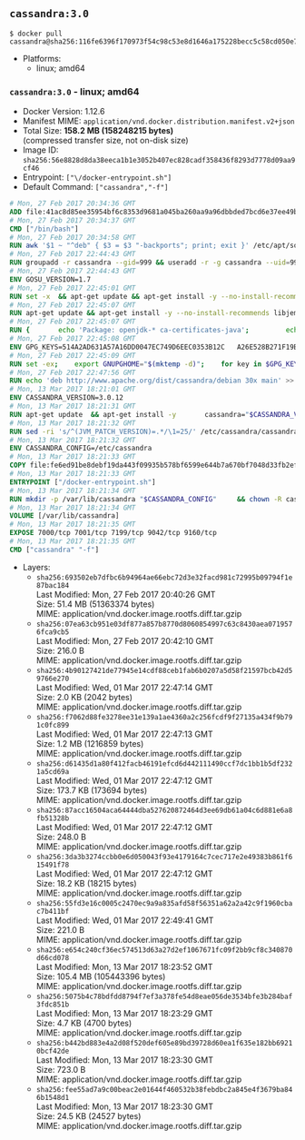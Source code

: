 ## `cassandra:3.0`

```console
$ docker pull cassandra@sha256:116fe6396f170973f54c98c53e8d1646a175228becc5c58cd050e7c77133cabb
```

-	Platforms:
	-	linux; amd64

### `cassandra:3.0` - linux; amd64

-	Docker Version: 1.12.6
-	Manifest MIME: `application/vnd.docker.distribution.manifest.v2+json`
-	Total Size: **158.2 MB (158248215 bytes)**  
	(compressed transfer size, not on-disk size)
-	Image ID: `sha256:56e8828d8da38eeca1b1e3052b407ec828cadf358436f8293d7778d09aa9cf46`
-	Entrypoint: `["\/docker-entrypoint.sh"]`
-	Default Command: `["cassandra","-f"]`

```dockerfile
# Mon, 27 Feb 2017 20:34:36 GMT
ADD file:41ac8d85ee35954bf6c8353d9681a045ba260aa9a96dbbded7bcd6e37ee49bea in / 
# Mon, 27 Feb 2017 20:34:37 GMT
CMD ["/bin/bash"]
# Mon, 27 Feb 2017 20:34:58 GMT
RUN awk '$1 ~ "^deb" { $3 = $3 "-backports"; print; exit }' /etc/apt/sources.list > /etc/apt/sources.list.d/backports.list
# Mon, 27 Feb 2017 22:44:43 GMT
RUN groupadd -r cassandra --gid=999 && useradd -r -g cassandra --uid=999 cassandra
# Mon, 27 Feb 2017 22:44:43 GMT
ENV GOSU_VERSION=1.7
# Mon, 27 Feb 2017 22:45:01 GMT
RUN set -x 	&& apt-get update && apt-get install -y --no-install-recommends ca-certificates wget && rm -rf /var/lib/apt/lists/* 	&& wget -O /usr/local/bin/gosu "https://github.com/tianon/gosu/releases/download/$GOSU_VERSION/gosu-$(dpkg --print-architecture)" 	&& wget -O /usr/local/bin/gosu.asc "https://github.com/tianon/gosu/releases/download/$GOSU_VERSION/gosu-$(dpkg --print-architecture).asc" 	&& export GNUPGHOME="$(mktemp -d)" 	&& gpg --keyserver ha.pool.sks-keyservers.net --recv-keys B42F6819007F00F88E364FD4036A9C25BF357DD4 	&& gpg --batch --verify /usr/local/bin/gosu.asc /usr/local/bin/gosu 	&& rm -r "$GNUPGHOME" /usr/local/bin/gosu.asc 	&& chmod +x /usr/local/bin/gosu 	&& gosu nobody true 	&& apt-get purge -y --auto-remove ca-certificates wget
# Mon, 27 Feb 2017 22:45:07 GMT
RUN apt-get update && apt-get install -y --no-install-recommends libjemalloc1 && rm -rf /var/lib/apt/lists/*
# Mon, 27 Feb 2017 22:45:07 GMT
RUN { 		echo 'Package: openjdk-* ca-certificates-java'; 		echo 'Pin: release n=*-backports'; 		echo 'Pin-Priority: 990'; 	} > /etc/apt/preferences.d/java-backports
# Mon, 27 Feb 2017 22:45:08 GMT
ENV GPG_KEYS=514A2AD631A57A16DD0047EC749D6EEC0353B12C 	A26E528B271F19B9E5D8E19EA278B781FE4B2BDA
# Mon, 27 Feb 2017 22:45:09 GMT
RUN set -ex; 	export GNUPGHOME="$(mktemp -d)"; 	for key in $GPG_KEYS; do 		gpg --keyserver ha.pool.sks-keyservers.net --recv-keys "$key"; 	done; 	gpg --export $GPG_KEYS > /etc/apt/trusted.gpg.d/cassandra.gpg; 	rm -r "$GNUPGHOME"; 	apt-key list
# Mon, 27 Feb 2017 22:47:56 GMT
RUN echo 'deb http://www.apache.org/dist/cassandra/debian 30x main' >> /etc/apt/sources.list.d/cassandra.list
# Mon, 13 Mar 2017 18:21:01 GMT
ENV CASSANDRA_VERSION=3.0.12
# Mon, 13 Mar 2017 18:21:31 GMT
RUN apt-get update 	&& apt-get install -y 		cassandra="$CASSANDRA_VERSION" 		cassandra-tools="$CASSANDRA_VERSION" 	&& rm -rf /var/lib/apt/lists/*
# Mon, 13 Mar 2017 18:21:32 GMT
RUN sed -ri 's/^(JVM_PATCH_VERSION)=.*/\1=25/' /etc/cassandra/cassandra-env.sh
# Mon, 13 Mar 2017 18:21:32 GMT
ENV CASSANDRA_CONFIG=/etc/cassandra
# Mon, 13 Mar 2017 18:21:33 GMT
COPY file:fe6ed91be8debf19da443f09935b578bf6599e644b7a670bf7048d33fb2efa9e in /docker-entrypoint.sh 
# Mon, 13 Mar 2017 18:21:33 GMT
ENTRYPOINT ["/docker-entrypoint.sh"]
# Mon, 13 Mar 2017 18:21:34 GMT
RUN mkdir -p /var/lib/cassandra "$CASSANDRA_CONFIG" 	&& chown -R cassandra:cassandra /var/lib/cassandra "$CASSANDRA_CONFIG" 	&& chmod 777 /var/lib/cassandra "$CASSANDRA_CONFIG"
# Mon, 13 Mar 2017 18:21:34 GMT
VOLUME [/var/lib/cassandra]
# Mon, 13 Mar 2017 18:21:35 GMT
EXPOSE 7000/tcp 7001/tcp 7199/tcp 9042/tcp 9160/tcp
# Mon, 13 Mar 2017 18:21:35 GMT
CMD ["cassandra" "-f"]
```

-	Layers:
	-	`sha256:693502eb7dfbc6b94964ae66ebc72d3e32facd981c72995b09794f1e87bac184`  
		Last Modified: Mon, 27 Feb 2017 20:40:26 GMT  
		Size: 51.4 MB (51363374 bytes)  
		MIME: application/vnd.docker.image.rootfs.diff.tar.gzip
	-	`sha256:07ea63cb951e03df877a857b8770d8060854997c63c8430aea0719576fca9cb5`  
		Last Modified: Mon, 27 Feb 2017 20:42:10 GMT  
		Size: 216.0 B  
		MIME: application/vnd.docker.image.rootfs.diff.tar.gzip
	-	`sha256:4b90127421de77945e14cdf88ceb1fab6b0207a5d58f21597bcb42d59766e270`  
		Last Modified: Wed, 01 Mar 2017 22:47:14 GMT  
		Size: 2.0 KB (2042 bytes)  
		MIME: application/vnd.docker.image.rootfs.diff.tar.gzip
	-	`sha256:f7062d88fe3278ee31e139a1ae4360a2c256fcdf9f27135a434f9b791c0fc899`  
		Last Modified: Wed, 01 Mar 2017 22:47:13 GMT  
		Size: 1.2 MB (1216859 bytes)  
		MIME: application/vnd.docker.image.rootfs.diff.tar.gzip
	-	`sha256:d61435d1a80f412facb46191efcd6d442111490ccf7dc1bb1b5df2321a5cd69a`  
		Last Modified: Wed, 01 Mar 2017 22:47:12 GMT  
		Size: 173.7 KB (173694 bytes)  
		MIME: application/vnd.docker.image.rootfs.diff.tar.gzip
	-	`sha256:87acc16504aca64444dba527620872464d3ee69db61a04c6d881e6a8fb51328b`  
		Last Modified: Wed, 01 Mar 2017 22:47:12 GMT  
		Size: 248.0 B  
		MIME: application/vnd.docker.image.rootfs.diff.tar.gzip
	-	`sha256:3da3b3274ccbb0e6d050043f93e4179164c7cec717e2e49383b861f615491f78`  
		Last Modified: Wed, 01 Mar 2017 22:47:12 GMT  
		Size: 18.2 KB (18215 bytes)  
		MIME: application/vnd.docker.image.rootfs.diff.tar.gzip
	-	`sha256:55fd3e16c0005c2470ec9a9a835afd58f56351a62a2a42c9f1960cbac7b411bf`  
		Last Modified: Wed, 01 Mar 2017 22:49:41 GMT  
		Size: 221.0 B  
		MIME: application/vnd.docker.image.rootfs.diff.tar.gzip
	-	`sha256:e654c240cf36ec574513d63a27d2ef1067671fc09f2bb9cf8c340870d66cd078`  
		Last Modified: Mon, 13 Mar 2017 18:23:52 GMT  
		Size: 105.4 MB (105443396 bytes)  
		MIME: application/vnd.docker.image.rootfs.diff.tar.gzip
	-	`sha256:5075b4c78bdfdd8794f7ef3a378fe54d8eae056de3534bfe3b284baf3fdc851b`  
		Last Modified: Mon, 13 Mar 2017 18:23:29 GMT  
		Size: 4.7 KB (4700 bytes)  
		MIME: application/vnd.docker.image.rootfs.diff.tar.gzip
	-	`sha256:b442bd883e4a2d08f520def605e89bd39728d60ea1f635e182bb69210bcf42de`  
		Last Modified: Mon, 13 Mar 2017 18:23:30 GMT  
		Size: 723.0 B  
		MIME: application/vnd.docker.image.rootfs.diff.tar.gzip
	-	`sha256:fee55ad7a9c00beac2e01644f460532b38febdbc2a845e4f3679ba846b1548d1`  
		Last Modified: Mon, 13 Mar 2017 18:23:30 GMT  
		Size: 24.5 KB (24527 bytes)  
		MIME: application/vnd.docker.image.rootfs.diff.tar.gzip
